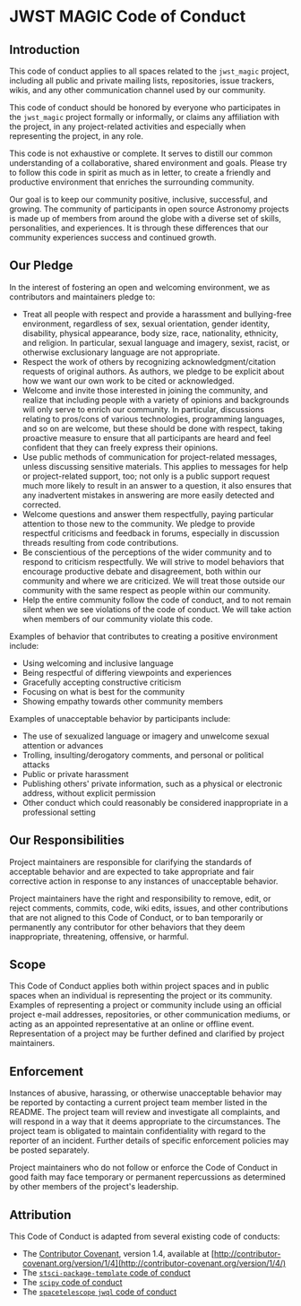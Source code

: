 # JWST MAGIC Code of Conduct

## Introduction

This code of conduct applies to all spaces related to the `jwst_magic` project, including all public and private mailing lists, repositories, issue trackers, wikis, and any other communication channel used by our community.

This code of conduct should be honored by everyone who participates in the `jwst_magic` project formally or informally, or claims any affiliation with the project, in any project-related activities and especially when representing the project, in any role.

This code is not exhaustive or complete. It serves to distill our common understanding of a collaborative, shared environment and goals. Please try to follow this code in spirit as much as in letter, to create a friendly and productive environment that enriches the surrounding community.

Our goal is to keep our community positive, inclusive, successful, and growing. The community of participants in open source Astronomy projects is made up of members from around the globe with a diverse set of skills, personalities, and experiences. It is through these differences that our community experiences success and continued growth.

## Our Pledge

In the interest of fostering an open and welcoming environment, we as contributors and maintainers pledge to:

- Treat all people with respect and provide a harassment and bullying-free environment, regardless of sex, sexual orientation, gender identity, disability, physical appearance, body size, race, nationality, ethnicity, and religion. In particular, sexual language and imagery, sexist, racist, or otherwise exclusionary language are not appropriate.
- Respect the work of others by recognizing acknowledgment/citation requests of original authors. As authors, we pledge to be explicit about how we want our own work to be cited or acknowledged.
- Welcome and invite those interested in joining the community, and realize that including people with a variety of opinions and backgrounds will only serve to enrich our community. In particular, discussions relating to pros/cons of various technologies, programming languages, and so on are welcome, but these should be done with respect, taking proactive measure to ensure that all participants are heard and feel confident that they can freely express their opinions.
- Use public methods of communication for project-related messages, unless discussing sensitive materials. This applies to messages for help or project-related support, too; not only is a public support request much more likely to result in an answer to a question, it also ensures that any inadvertent mistakes in answering are more easily detected and corrected.
- Welcome questions and answer them respectfully, paying particular attention to those new to the community. We pledge to provide respectful criticisms and feedback in forums, especially in discussion threads resulting from code contributions.
- Be conscientious of the perceptions of the wider community and to respond to criticism respectfully. We will strive to model behaviors that encourage productive debate and disagreement, both within our community and where we are criticized. We will treat those outside our community with the same respect as people within our community.
- Help the entire community follow the code of conduct, and to not remain silent when we see violations of the code of conduct. We will take action when members of our community violate this code.

Examples of behavior that contributes to creating a positive environment include:

* Using welcoming and inclusive language
* Being respectful of differing viewpoints and experiences
* Gracefully accepting constructive criticism
* Focusing on what is best for the community
* Showing empathy towards other community members

Examples of unacceptable behavior by participants include:

* The use of sexualized language or imagery and unwelcome sexual attention or advances
* Trolling, insulting/derogatory comments, and personal or political attacks
* Public or private harassment
* Publishing others' private information, such as a physical or electronic address, without explicit permission
* Other conduct which could reasonably be considered inappropriate in a professional setting

## Our Responsibilities

Project maintainers are responsible for clarifying the standards of acceptable behavior and are expected to take appropriate and fair corrective action in response to any instances of unacceptable behavior.

Project maintainers have the right and responsibility to remove, edit, or reject comments, commits, code, wiki edits, issues, and other contributions that are not aligned to this Code of Conduct, or to ban temporarily or permanently any contributor for other behaviors that they deem inappropriate, threatening, offensive, or harmful.

## Scope

This Code of Conduct applies both within project spaces and in public spaces when an individual is representing the project or its community. Examples of representing a project or community include using an official project e-mail addresses, repositories, or other communication mediums, or acting as an appointed representative at an online or offline event. Representation of a project may be further defined and clarified by project maintainers.

## Enforcement

Instances of abusive, harassing, or otherwise unacceptable behavior may be reported by contacting a current project team member listed in the README. The project team will review and investigate all complaints, and will respond in a way that it deems appropriate to the circumstances. The project team is obligated to maintain confidentiality with regard to the reporter of an incident. Further details of specific enforcement policies may be posted separately.

Project maintainers who do not follow or enforce the Code of Conduct in good faith may face temporary or permanent repercussions as determined by other members of the project's leadership.

## Attribution

This Code of Conduct is adapted from several existing code of conducts:

- The [Contributor Covenant](http://contributor-covenant.org), version 1.4, available at [http://contributor-covenant.org/version/1/4](http://contributor-covenant.org/version/1/4/)
- The [`stsci-package-template` code of conduct](https://github.com/spacetelescope/stsci-package-template/blob/master/CODE_OF_CONDUCT.md)
- The [`scipy` code of conduct](https://docs.scipy.org/doc/scipy/reference/dev/conduct/code_of_conduct.html)
- The [`spacetelescope` `jwql` code of conduct](https://github.com/spacetelescope/jwql/blob/master/CODE_OF_CONDUCT.md)
